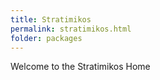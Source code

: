 ```yaml
---
title: Stratimikos
permalink: stratimikos.html
folder: packages
---
```


Welcome to the Stratimikos Home